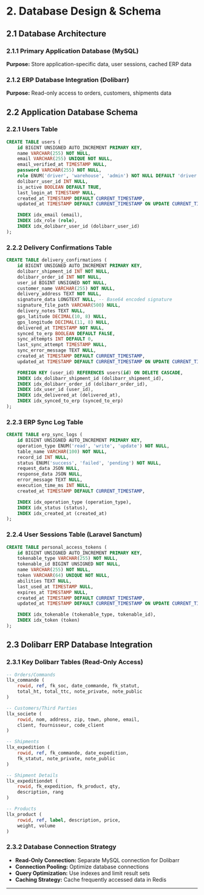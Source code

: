 # 2. Database Design & Schema

## 2.1 Database Architecture

### 2.1.1 Primary Application Database (MySQL)
**Purpose:** Store application-specific data, user sessions, cached ERP data

### 2.1.2 ERP Database Integration (Dolibarr)
**Purpose:** Read-only access to orders, customers, shipments data

## 2.2 Application Database Schema

### 2.2.1 Users Table
```sql
CREATE TABLE users (
    id BIGINT UNSIGNED AUTO_INCREMENT PRIMARY KEY,
    name VARCHAR(255) NOT NULL,
    email VARCHAR(255) UNIQUE NOT NULL,
    email_verified_at TIMESTAMP NULL,
    password VARCHAR(255) NOT NULL,
    role ENUM('driver', 'warehouse', 'admin') NOT NULL DEFAULT 'driver',
    dolibarr_user_id INT NULL,
    is_active BOOLEAN DEFAULT TRUE,
    last_login_at TIMESTAMP NULL,
    created_at TIMESTAMP DEFAULT CURRENT_TIMESTAMP,
    updated_at TIMESTAMP DEFAULT CURRENT_TIMESTAMP ON UPDATE CURRENT_TIMESTAMP,

    INDEX idx_email (email),
    INDEX idx_role (role),
    INDEX idx_dolibarr_user_id (dolibarr_user_id)
);
```

### 2.2.2 Delivery Confirmations Table
```sql
CREATE TABLE delivery_confirmations (
    id BIGINT UNSIGNED AUTO_INCREMENT PRIMARY KEY,
    dolibarr_shipment_id INT NOT NULL,
    dolibarr_order_id INT NOT NULL,
    user_id BIGINT UNSIGNED NOT NULL,
    customer_name VARCHAR(255) NOT NULL,
    delivery_address TEXT NOT NULL,
    signature_data LONGTEXT NULL, -- Base64 encoded signature
    signature_file_path VARCHAR(500) NULL,
    delivery_notes TEXT NULL,
    gps_latitude DECIMAL(10, 8) NULL,
    gps_longitude DECIMAL(11, 8) NULL,
    delivered_at TIMESTAMP NOT NULL,
    synced_to_erp BOOLEAN DEFAULT FALSE,
    sync_attempts INT DEFAULT 0,
    last_sync_attempt TIMESTAMP NULL,
    sync_error_message TEXT NULL,
    created_at TIMESTAMP DEFAULT CURRENT_TIMESTAMP,
    updated_at TIMESTAMP DEFAULT CURRENT_TIMESTAMP ON UPDATE CURRENT_TIMESTAMP,

    FOREIGN KEY (user_id) REFERENCES users(id) ON DELETE CASCADE,
    INDEX idx_dolibarr_shipment_id (dolibarr_shipment_id),
    INDEX idx_dolibarr_order_id (dolibarr_order_id),
    INDEX idx_user_id (user_id),
    INDEX idx_delivered_at (delivered_at),
    INDEX idx_synced_to_erp (synced_to_erp)
);
```

### 2.2.3 ERP Sync Log Table
```sql
CREATE TABLE erp_sync_logs (
    id BIGINT UNSIGNED AUTO_INCREMENT PRIMARY KEY,
    operation_type ENUM('read', 'write', 'update') NOT NULL,
    table_name VARCHAR(100) NOT NULL,
    record_id INT NULL,
    status ENUM('success', 'failed', 'pending') NOT NULL,
    request_data JSON NULL,
    response_data JSON NULL,
    error_message TEXT NULL,
    execution_time_ms INT NULL,
    created_at TIMESTAMP DEFAULT CURRENT_TIMESTAMP,

    INDEX idx_operation_type (operation_type),
    INDEX idx_status (status),
    INDEX idx_created_at (created_at)
);
```

### 2.2.4 User Sessions Table (Laravel Sanctum)
```sql
CREATE TABLE personal_access_tokens (
    id BIGINT UNSIGNED AUTO_INCREMENT PRIMARY KEY,
    tokenable_type VARCHAR(255) NOT NULL,
    tokenable_id BIGINT UNSIGNED NOT NULL,
    name VARCHAR(255) NOT NULL,
    token VARCHAR(64) UNIQUE NOT NULL,
    abilities TEXT NULL,
    last_used_at TIMESTAMP NULL,
    expires_at TIMESTAMP NULL,
    created_at TIMESTAMP DEFAULT CURRENT_TIMESTAMP,
    updated_at TIMESTAMP DEFAULT CURRENT_TIMESTAMP ON UPDATE CURRENT_TIMESTAMP,

    INDEX idx_tokenable (tokenable_type, tokenable_id),
    INDEX idx_token (token)
);
```

## 2.3 Dolibarr ERP Database Integration

### 2.3.1 Key Dolibarr Tables (Read-Only Access)
```sql
-- Orders/Commands
llx_commande (
    rowid, ref, fk_soc, date_commande, fk_statut, 
    total_ht, total_ttc, note_private, note_public
)

-- Customers/Third Parties
llx_societe (
    rowid, nom, address, zip, town, phone, email, 
    client, fournisseur, code_client
)

-- Shipments
llx_expedition (
    rowid, ref, fk_commande, date_expedition, 
    fk_statut, note_private, note_public
)

-- Shipment Details
llx_expeditiondet (
    rowid, fk_expedition, fk_product, qty, 
    description, rang
)

-- Products
llx_product (
    rowid, ref, label, description, price, 
    weight, volume
)
```

### 2.3.2 Database Connection Strategy
- **Read-Only Connection:** Separate MySQL connection for Dolibarr
- **Connection Pooling:** Optimize database connections
- **Query Optimization:** Use indexes and limit result sets
- **Caching Strategy:** Cache frequently accessed data in Redis

---
